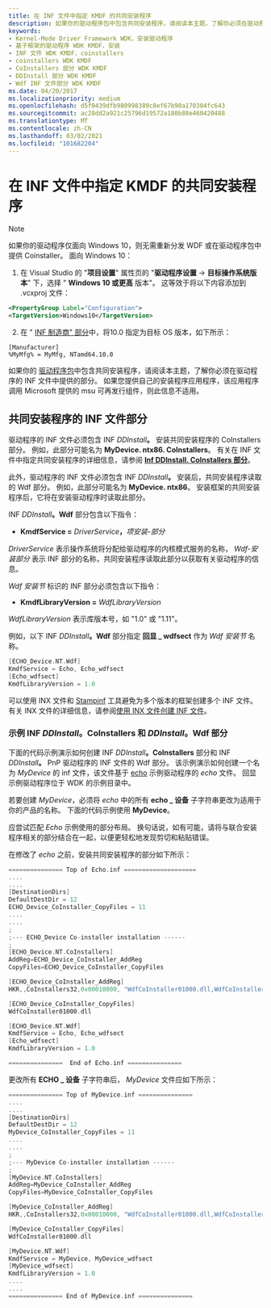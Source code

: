 ```yaml
---
title: 在 INF 文件中指定 KMDF 的共同安装程序
description: 如果你的驱动程序包中包含共同安装程序，请阅读本主题，了解你必须在驱动程序的 INF 文件中提供的部分。
keywords:
- Kernel-Mode Driver Framework WDK，安装驱动程序
- 基于框架的驱动程序 WDK KMDF，安装
- INF 文件 WDK KMDF，coinstallers
- coinstallers WDK KMDF
- CoInstallers 部分 WDK KMDF
- DDInstall 部分 WDK KMDF
- Wdf INF 文件部分 WDK KMDF
ms.date: 04/20/2017
ms.localizationpriority: medium
ms.openlocfilehash: d5f0439dfb980998389c8ef67b90a170304fc643
ms.sourcegitcommit: ac28dd2a921c25796d19572a180b88e460420488
ms.translationtype: MT
ms.contentlocale: zh-CN
ms.lasthandoff: 03/02/2021
ms.locfileid: "101682204"
---
```

# <a name="specifying-the-kmdf-co-installer-in-an-inf-file"></a>在 INF 文件中指定 KMDF 的共同安装程序

> [!NOTE]
> 如果你的驱动程序仅面向 Windows 10，则无需重新分发 WDF 或在驱动程序包中提供 Coinstaller。 面向 Windows 10：
>1. 在 Visual Studio 的 "**项目设置**" 属性页的 "**驱动程序设置**  ->  **目标操作系统版本**" 下，选择 " **Windows 10 或更高** 版本"。  这等效于将以下内容添加到 .vcxproj 文件： 
>```xml
><PropertyGroup Label="Configuration">
><TargetVersion>Windows10</TargetVersion>
>```
>2. 在 " [INF 制造商" 部分](/windows-hardware/drivers/install/inf-manufacturer-section)中，将10.0 指定为目标 OS 版本，如下所示：
>```inf
>[Manufacturer]
>%MyMfg% = MyMfg, NTamd64.10.0
>```

如果你的 [驱动程序包](../install/components-of-a-driver-package.md)中包含共同安装程序，请阅读本主题，了解你必须在驱动程序的 INF 文件中提供的部分。 如果您提供自己的安装程序应用程序，该应用程序调用 Microsoft 提供的 msu 可再发行组件，则此信息不适用。

##  <a name="inf-file-sections-for-the-co-installer"></a>共同安装程序的 INF 文件部分


驱动程序的 INF 文件必须包含 INF <em>DDInstall</em>**。** 安装共同安装程序的 CoInstallers 部分。 例如，此部分可能名为 **MyDevice. ntx86. CoInstallers**。 有关在 INF 文件中指定共同安装程序的详细信息，请参阅 [**Inf DDInstall. CoInstallers 部分**](../install/inf-ddinstall-coinstallers-section.md)。

此外，驱动程序的 INF 文件必须包含 INF <em>DDInstall</em>**。** 安装后，共同安装程序读取的 Wdf 部分。 例如，此部分可能名为 **MyDevice. ntx86**。 安装框架的共同安装程序后，它将在安装驱动程序时读取此部分。

INF <em>DDInstall</em>**。Wdf** 部分包含以下指令：

- **KmdfService =** <em>DriverService</em>**，**<em>项安装-部分</em>

*DriverService* 表示操作系统将分配给驱动程序的内核模式服务的名称， *Wdf-安装部分* 表示 INF 部分的名称，共同安装程序读取此部分以获取有关驱动程序的信息。

*Wdf 安装节* 标识的 INF 部分必须包含以下指令：

-   **KmdfLibraryVersion =** *WdfLibraryVersion*

*WdfLibraryVersion* 表示库版本号，如 "1.0" 或 "1.11"。

例如，以下 INF <em>DDInstall</em>**。Wdf** 部分指定 **回显 \_ wdfsect** 作为 *Wdf 安装节* 名称。

```cpp
[ECHO_Device.NT.Wdf]
KmdfService = Echo, Echo_wdfsect
[Echo_wdfsect]
KmdfLibraryVersion = 1.0
```

可以使用 INX 文件和 [Stampinf](../devtest/stampinf.md) 工具避免为多个版本的框架创建多个 INF 文件。 有关 INX 文件的详细信息，请参阅[使用 INX 文件创建 INF 文件](using-inx-files-to-create-inf-files.md)。

### <a name="sample-inf-_ddinstall_coinstallers-and-_ddinstall_wdf-sections"></a><a href="" id="sample-inf-ddinstall-coinstallers-and-ddinstall-wdf-sections"></a>**示例 INF** **_DDInstall_。CoInstallers 和** **_DDInstall_。Wdf 部分**

下面的代码示例演示如何创建 INF <em>DDInstall</em>**。CoInstallers** 部分和 INF <em>DDInstall</em>**。** PnP 驱动程序的 INF 文件的 Wdf 部分。 该示例演示如何创建一个名为 *MyDevice* 的 inf 文件，该文件基于 [echo](/samples/browse/) 示例驱动程序的 *echo* 文件。 回显示例驱动程序位于 WDK 的示例目录中。

若要创建 *MyDevice*，必须将 *echo* 中的所有 **echo \_ 设备** 子字符串更改为适用于你的产品的名称。 下面的代码示例使用 **MyDevice**。

应尝试匹配 *Echo* 示例使用的部分布局。 换句话说，如有可能，请将与联合安装程序相关的部分结合在一起，以便更轻松地发现剪切和粘贴错误。

在修改了 *echo* 之前，安装共同安装程序的部分如下所示：

```cpp
=============== Top of Echo.inf ====================
....
....
[DestinationDirs]
DefaultDestDir = 12
ECHO_Device_CoInstaller_CopyFiles = 11
....
....
;
;--- ECHO_Device Co-installer installation ------
;
[ECHO_Device.NT.CoInstallers]
AddReg=ECHO_Device_CoInstaller_AddReg
CopyFiles=ECHO_Device_CoInstaller_CopyFiles

[ECHO_Device_CoInstaller_AddReg]
HKR,,CoInstallers32,0x00010000, "WdfCoInstaller01000.dll,WdfCoInstaller"

[ECHO_Device_CoInstaller_CopyFiles]
WdfCoInstaller01000.dll

[ECHO_Device.NT.Wdf]
KmdfService = Echo, Echo_wdfsect
[Echo_wdfsect]
KmdfLibraryVersion = 1.0

===============  End of Echo.inf ===============
```

更改所有 **ECHO \_ 设备** 子字符串后， *MyDevice* 文件应如下所示：

```cpp
=============== Top of MyDevice.inf ===============
....
....
[DestinationDirs]
DefaultDestDir = 12
MyDevice_CoInstaller_CopyFiles = 11
....
....
;
;--- MyDevice Co-installer installation ------
;
[MyDevice.NT.CoInstallers]
AddReg=MyDevice_CoInstaller_AddReg
CopyFiles=MyDevice_CoInstaller_CopyFiles

[MyDevice_CoInstaller_AddReg]
HKR,,CoInstallers32,0x00010000, "WdfCoInstaller01000.dll,WdfCoInstaller"

[MyDevice_CoInstaller_CopyFiles]
WdfCoInstaller01000.dll

[MyDevice.NT.Wdf]
KmdfService = MyDevice, MyDevice_wdfsect
[MyDevice_wdfsect]
KmdfLibraryVersion = 1.0
....
....
=============== End of MyDevice.inf ===============
```

